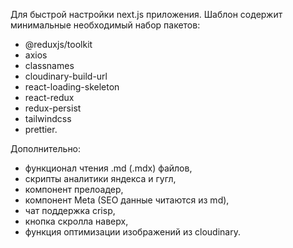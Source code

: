 Для быстрой настройки next.js приложения.
Шаблон содержит минимальные необходимый набор пакетов:

* @reduxjs/toolkit
* axios
* classnames
* cloudinary-build-url
* react-loading-skeleton
* react-redux
* redux-persist
* tailwindcss
* prettier.

Дополнительно: 
* функционал чтения .md (.mdx) файлов,
* скрипты аналитики яндекса и гугл, 
* компонент прелоадер,
* компонент Meta (SEO данные читаются из md),
* чат поддержка crisp,
* кнопка скролла наверх,
* функция оптимизации изображений из cloudinary.
